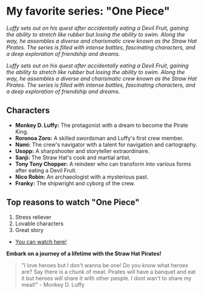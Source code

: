 # My favorite series: "One Piece"


*Luffy sets out on his quest after accidentally eating a Devil Fruit, gaining the ability to stretch like rubber but losing the ability to swim. Along the way, he assembles a diverse and charismatic crew known as the Straw Hat Pirates. The series is filled with intense battles, fascinating characters, and a deep exploration of friendship and dreams.*


*Luffy sets out on his quest after accidentally eating a Devil Fruit, gaining the ability to stretch like rubber but losing the ability to swim. Along the way, he assembles a diverse and charismatic crew known as the Straw Hat Pirates. The series is filled with intense battles, fascinating characters, and a deep exploration of friendship and dreams.*

## Characters
- **Monkey D. Luffy:** The protagonist with a dream to become the Pirate King.
- **Roronoa Zoro:** A skilled swordsman and Luffy's first crew member.
- **Nami:** The crew's navigator with a talent for navigation and cartography.
- **Usopp:** A sharpshooter and storyteller extraordinaire.
- **Sanji:** The Straw Hat's cook and martial artist.
- **Tony Tony Chopper:** A reindeer who can transform into various forms after eating a Devil Fruit.
- **Nico Robin:** An archaeologist with a mysterious past.
- **Franky:** The shipwright and cyborg of the crew.

## **Top reasons to watch "One Piece"**
  1. Stress reliever
  2. Lovable characters
  3. Great story
 
- [You can watch here!](https://allanime2.com)


**Embark on a journey of a lifetime with the Straw Hat Pirates!**

> "I love heroes but I don't wanna be one! Do you know what heroes are? Say there is a chunk of meat. Pirates will have a banquet and eat it but heroes will share it with other people. I dont wan't to share my meat!" - Monkey D. Luffy

